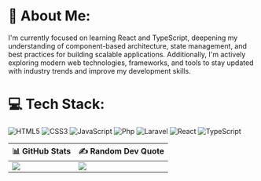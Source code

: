 # 💫 About Me:
I'm currently focused on learning React and TypeScript, deepening my understanding of component-based architecture, state management, and best practices for building scalable applications. Additionally, I'm actively exploring modern web technologies, frameworks, and tools to stay updated with industry trends and improve my development skills.

# 💻 Tech Stack:
![HTML5](https://img.shields.io/badge/html5-%23E34F26.svg?style=for-the-badge&logo=html5&logoColor=white) ![CSS3](https://img.shields.io/badge/css3-%231572B6.svg?style=for-the-badge&logo=css3&logoColor=white) ![JavaScript](https://img.shields.io/badge/javascript-%23323330.svg?style=for-the-badge&logo=javascript&logoColor=%23F7DF1E) ![Php](https://img.shields.io/badge/php-484C89.svg?style=for-the-badge&logo=php&logoColor=white) ![Laravel](https://img.shields.io/badge/laravel-%23FF2D20.svg?style=for-the-badge&logo=laravel&logoColor=white) ![React](https://img.shields.io/badge/react-%2320232a.svg?style=for-the-badge&logo=react&logoColor=%2361DAFB) ![TypeScript](https://img.shields.io/badge/typescript-%23007ACC.svg?style=for-the-badge&logo=typescript&logoColor=white)

| 📊 GitHub Stats | ✍️ Random Dev Quote |
| --- | --- |
| ![](https://github-readme-stats.vercel.app/api/top-langs/?username=lazywhen01&theme=github_dark_dimmed&hide_border=true&include_all_commits=false&count_private=true&layout=compact) | ![](https://quotes-github-readme.vercel.app/api?type=horizontal&theme=tokyonight) |

<!-- Proudly created with GPRM ( https://gprm.itsvg.in ) -->
